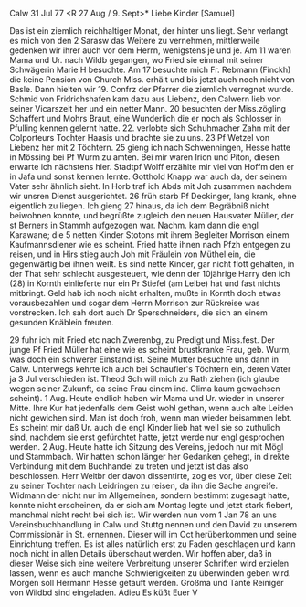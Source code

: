  Calw 31 Jul 77
 <R 27 Aug / 9. Sept>*
Liebe Kinder [Samuel]

Das ist ein ziemlich reichhaltiger Monat, der hinter uns liegt. Sehr verlangt es mich von den 2 Sarasw das Weitere zu vernehmen, mittlerweile gedenken wir ihrer auch vor dem Herrn, wenigstens je und je. Am 11 waren Mama und Ur. nach Wildb gegangen, wo Fried sie einmal mit seiner Schwägerin Marie H besuchte. Am 17 besuchte mich Fr. Rebmann (Finckh) die keine Pension von Church Miss. erhält und bis jetzt auch noch nicht von Basle. Dann hielten wir 19. Confrz der Pfarrer die ziemlich verregnet wurde. Schmid von Fridrichshafen kam dazu aus Liebenz, den Calwern lieb von seiner Vicarszeit her und ein netter Mann. 20 besuchten der Miss.zögling Schaffert und Mohrs Braut, eine Wunderlich die er noch als Schlosser in Pfulling kennen gelernt hatte. 22. verlobte sich Schuhmacher Zahn mit der Colporteurs Tochter Haasis und brachte sie zu uns. 23 Pf Wetzel von Liebenz her mit 2 Töchtern. 25 gieng ich nach Schwenningen, Hesse hatte in Mössing bei Pf Wurm zu amten. Bei mir waren Irion und Piton, diesen erwarte ich nächstens hier. Stadtpf Wolff erzählte mir viel von Hoffm den er in Jafa und sonst kennen lernte. Gotthold Knapp war auch da, der seinem Vater sehr ähnlich sieht. In Horb traf ich Abds mit Joh zusammen nachdem wir unsren Dienst ausgerichtet. 26 früh starb Pf Deckinger, lang krank, ohne eigentlich zu liegen. Ich gieng 27 hinaus, da ich dem Begräbniß nicht beiwohnen konnte, und begrüßte zugleich den neuen Hausvater Müller, der st Berners in Stammh aufgezogen war. Nachm. kam dann die engl Karawane; die 5 netten Kinder Stotons mit ihrem Begleiter Morrison einem Kaufmannsdiener wie es scheint. Fried hatte ihnen nach Pfzh entgegen zu reisen, und in Hirs stieg auch Joh mit Fräulein von Müthel ein, die gegenwärtig bei ihnen weilt. Es sind nette Kinder, gar nicht flott gehalten, in der That sehr schlecht ausgesteuert, wie denn der 10jährige Harry den ich (28) in Kornth einlieferte nur ein Pr Stiefel (am Leibe) hat und fast nichts mitbringt. Geld hab ich noch nicht erhalten, mußte in Kornth doch etwas vorausbezahlen und sogar dem Herrn Morrison zur Rückreise was vorstrecken. Ich sah dort auch Dr Sperschneiders, die sich an einem gesunden Knäblein freuten.

29 fuhr ich mit Fried etc nach Zwerenbg, zu Predigt und Miss.fest. Der junge Pf Fried Müller hat eine wie es scheint brustkranke Frau, geb. Wurm, was doch ein schwerer Einstand ist. Seine Mutter besuchte uns dann in Calw. Unterwegs kehrte ich auch bei Schaufler's Töchtern ein, deren Vater ja 3 Jul verschieden ist. Theod Sch will mich zu Rath ziehen (ich glaube wegen seiner Zukunft, da seine Frau einem ind. Clima kaum gewachsen scheint). 
1 Aug. Heute endlich haben wir Mama und Ur. wieder in unserer Mitte. Ihre Kur hat jedenfalls dem Geist wohl gethan, wenn auch alte Leiden nicht gewichen sind. Man ist doch froh, wenn man wieder beisammen lebt. Es scheint mir daß Ur. auch die engl Kinder lieb hat weil sie so zuthulich sind, nachdem sie erst gefürchtet hatte, jetzt werde nur engl gesprochen werden. 
2 Aug. Heute hatte ich Sitzung des Vereins, jedoch nur mit Mögl und Stammbach. Wir hatten schon länger her Gedanken gehegt, in direkte Verbindung mit dem Buchhandel zu treten und jetzt ist das also beschlossen. Herr Weitbr der davon dissentirte, zog es vor, über diese Zeit zu seiner Tochter nach Leidringen zu reisen, da ihn die Sache angreife. Widmann der nicht nur im Allgemeinen, sondern bestimmt zugesagt hatte, konnte nicht erscheinen, da er sich am Montag legte und jetzt stark fiebert, manchmal nicht recht bei sich ist. Wir werden nun vom 1 Jan 78 an uns Vereinsbuchhandlung in Calw und Stuttg nennen und den David zu unserem Commissionär in St. ernennen. Dieser will im Oct herüberkommen und seine Einrichtung treffen. Es ist alles natürlich erst zu Faden geschlagen und kann noch nicht in allen Details überschaut werden. Wir hoffen aber, daß in dieser Weise sich eine weitere Verbreitung unserer Schriften wird erzielen lassen, wenn es auch manche Schwierigkeiten zu überwinden geben wird. Morgen soll Hermann Hesse getauft werden. Großma und Tante Reiniger von Wildbd sind eingeladen. 
 Adieu Es küßt Euer V
